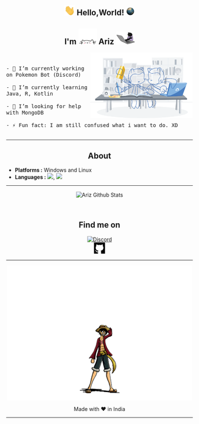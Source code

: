 <h2 align="center">
  <img alt="Hello" src="https://raw.githubusercontent.com/dev-akshat/archive/main/images/gifs/others/Hi.gif" width="29px"> 
  Hello,World!
  <img alt="Earth" src="https://raw.githubusercontent.com/Ariz-z/Ariz-z/main/earth.gif" width="24px"/>
</h2>

<h2 align="center">
    I'm
    <img alt="popup_cat" src="https://raw.githubusercontent.com/dev-akshat/archive/main/images/gifs/others/giphy.webp" width="50">
    Ariz
    <img alt="dev_cat" src="https://raw.githubusercontent.com/Ariz-z/Ariz-z/main/dev_cat.gif" width="50"> 
</h2>

<img width="55%" align="right" alt="Bootcamp" src="https://raw.githubusercontent.com/Ariz-z/Ariz-z/main/workbench.svg"/>

<p align="left">
  <samp>
    <br><br>
    - 🔭 I’m currently working on Pokemon Bot (Discord)
    <br><br>
    - 🌱 I’m currently learning Java, R, Kotlin
    <br><br>
    - 🤔 I’m looking for help with MongoDB
    <br><br>
    - ⚡ Fun fact: I am still confused what i want to do. XD
    <br><br>
  </samp>
</p>

<hr/>

<h2 align="center">About</h2>

- **Platforms :** Windows and Linux
- **Languages :** <img src="https://img.shields.io/badge/python%20-%23323330.svg?&style=for-the-badge&logo=python&logoColor=%23F7DF1E"/>, <img src="https://img.shields.io/badge/LUA-%230175C2.svg?&style=for-the-badge&logo=lua&logoColor=white"/>

<hr/>

<p align="center">
  <img align="center" alt="Ariz Github Stats" src="https://github-readme-stats.vercel.app/api?username=Ariz-z&show_icons=true&show_icons=true&theme=radical"  />
</p>

<br/>

<h2 align="center">Find me on</h2>

<p align="center">

  <a href="https://discord.gg/pokemonbot">
    <img alt="Discord" width="300px" src="https://upload.wikimedia.org/wikipedia/commons/thumb/c/ca/Discord_Color_Text_Logo.svg/512px-Discord_Color_Text_Logo.svg.png"/>
     <br>
     <a href="https://github.com/Ariz-z">
    <img alt="GitHub" width="30px" src="https://raw.githubusercontent.com/dev-akshat/archive/main/images/svgs/social_media/github.svg"/>
  </a>
  


</p>

<hr/>

<p align="center">
  <img align="center" alt="OnePiece_Luffy" src="https://raw.githubusercontent.com/dev-akshat/archive/main/images/gifs/anime/luffy.gif"/>
</p>

<p align="center">
  Made with ❤️ in India
</p>

-----
